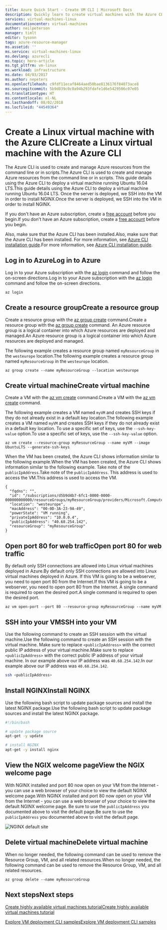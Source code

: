 ```yaml
---
title: Azure Quick Start - Create VM CLI | Microsoft Docs
description: Quickly learn to create virtual machines with the Azure CLI.
services: virtual-machines-linux
documentationcenter: virtual-machines
author: neilpeterson
manager: timlt
editor: tysonn
tags: azure-resource-manager
ms.assetid: ''
ms.service: virtual-machines-linux
ms.devlang: azurecli
ms.topic: hero-article
ms.tgt_pltfrm: vm-linux
ms.workload: infrastructure
ms.date: 04/03/2017
ms.author: nepeters
ms.openlocfilehash: c9fdf11ecaf8464aed50bae8136176f84073ace8
ms.sourcegitcommit: 5b9d839c0c0a94b293fdafe1d6e5429506c07e05
ms.translationtype: HT
ms.contentlocale: nl-NL
ms.lasthandoff: 08/02/2018
ms.locfileid: "44549364"
---
```

# <a name="create-a-linux-virtual-machine-with-the-azure-cli"></a><span data-ttu-id="c5153-103">Create a Linux virtual machine with the Azure CLI</span><span class="sxs-lookup"><span data-stu-id="c5153-103">Create a Linux virtual machine with the Azure CLI</span></span>

<span data-ttu-id="c5153-104">The Azure CLI is used to create and manage Azure resources from the command line or in scripts.</span><span class="sxs-lookup"><span data-stu-id="c5153-104">The Azure CLI is used to create and manage Azure resources from the command line or in scripts.</span></span> <span data-ttu-id="c5153-105">This guide details using the Azure CLI to deploy a virtual machine running Ubuntu 16.04 LTS.</span><span class="sxs-lookup"><span data-stu-id="c5153-105">This guide details using the Azure CLI to deploy a virtual machine running Ubuntu 16.04 LTS.</span></span> <span data-ttu-id="c5153-106">Once the server is deployed, we SSH into the VM in order to install NGINX.</span><span class="sxs-lookup"><span data-stu-id="c5153-106">Once the server is deployed, we SSH into the VM in order to install NGINX.</span></span> 

<span data-ttu-id="c5153-107">If you don't have an Azure subscription, create a [free account](https://azure.microsoft.com/en-us/free/?WT.mc_id=A261C142F) before you begin.</span><span class="sxs-lookup"><span data-stu-id="c5153-107">If you don't have an Azure subscription, create a [free account](https://azure.microsoft.com/en-us/free/?WT.mc_id=A261C142F) before you begin.</span></span>

<span data-ttu-id="c5153-108">Also, make sure that the Azure CLI has been installed.</span><span class="sxs-lookup"><span data-stu-id="c5153-108">Also, make sure that the Azure CLI has been installed.</span></span> <span data-ttu-id="c5153-109">For more information, see [Azure CLI installation guide](https://docs.microsoft.com/cli/azure/install-azure-cli).</span><span class="sxs-lookup"><span data-stu-id="c5153-109">For more information, see [Azure CLI installation guide](https://docs.microsoft.com/cli/azure/install-azure-cli).</span></span> 

## <a name="log-in-to-azure"></a><span data-ttu-id="c5153-110">Log in to Azure</span><span class="sxs-lookup"><span data-stu-id="c5153-110">Log in to Azure</span></span> 

<span data-ttu-id="c5153-111">Log in to your Azure subscription with the [az login](/cli/azure/#login) command and follow the on-screen directions.</span><span class="sxs-lookup"><span data-stu-id="c5153-111">Log in to your Azure subscription with the [az login](/cli/azure/#login) command and follow the on-screen directions.</span></span>

```azurecli
az login
```

## <a name="create-a-resource-group"></a><span data-ttu-id="c5153-112">Create a resource group</span><span class="sxs-lookup"><span data-stu-id="c5153-112">Create a resource group</span></span>

<span data-ttu-id="c5153-113">Create a resource group with the [az group create](/cli/azure/group#create) command.</span><span class="sxs-lookup"><span data-stu-id="c5153-113">Create a resource group with the [az group create](/cli/azure/group#create) command.</span></span> <span data-ttu-id="c5153-114">An Azure resource group is a logical container into which Azure resources are deployed and managed.</span><span class="sxs-lookup"><span data-stu-id="c5153-114">An Azure resource group is a logical container into which Azure resources are deployed and managed.</span></span> 

<span data-ttu-id="c5153-115">The following example creates a resource group named `myResourceGroup` in the `westeurope` location.</span><span class="sxs-lookup"><span data-stu-id="c5153-115">The following example creates a resource group named `myResourceGroup` in the `westeurope` location.</span></span>

```azurecli
az group create --name myResourceGroup --location westeurope
```

## <a name="create-virtual-machine"></a><span data-ttu-id="c5153-116">Create virtual machine</span><span class="sxs-lookup"><span data-stu-id="c5153-116">Create virtual machine</span></span>

<span data-ttu-id="c5153-117">Create a VM with the [az vm create](/cli/azure/vm#create) command.</span><span class="sxs-lookup"><span data-stu-id="c5153-117">Create a VM with the [az vm create](/cli/azure/vm#create) command.</span></span> 

<span data-ttu-id="c5153-118">The following example creates a VM named `myVM` and creates SSH keys if they do not already exist in a default key location.</span><span class="sxs-lookup"><span data-stu-id="c5153-118">The following example creates a VM named `myVM` and creates SSH keys if they do not already exist in a default key location.</span></span> <span data-ttu-id="c5153-119">To use a specific set of keys, use the `--ssh-key-value` option.</span><span class="sxs-lookup"><span data-stu-id="c5153-119">To use a specific set of keys, use the `--ssh-key-value` option.</span></span>  

```azurecli
az vm create --resource-group myResourceGroup --name myVM --image UbuntuLTS --generate-ssh-keys
```

<span data-ttu-id="c5153-120">When the VM has been created, the Azure CLI shows information similar to the following example.</span><span class="sxs-lookup"><span data-stu-id="c5153-120">When the VM has been created, the Azure CLI shows information similar to the following example.</span></span> <span data-ttu-id="c5153-121">Take note of the `publicIpAddress`.</span><span class="sxs-lookup"><span data-stu-id="c5153-121">Take note of the `publicIpAddress`.</span></span> <span data-ttu-id="c5153-122">This address is used to access the VM.</span><span class="sxs-lookup"><span data-stu-id="c5153-122">This address is used to access the VM.</span></span>

```azurecli
{
  "fqdns": "",
  "id": "/subscriptions/d5b9d4b7-6fc1-0000-0000-000000000000/resourceGroups/myResourceGroup/providers/Microsoft.Compute/virtualMachines/myVM",
  "location": "westeurope",
  "macAddress": "00-0D-3A-23-9A-49",
  "powerState": "VM running",
  "privateIpAddress": "10.0.0.4",
  "publicIpAddress": "40.68.254.142",
  "resourceGroup": "myResourceGroup"
}
```

## <a name="open-port-80-for-web-traffic"></a><span data-ttu-id="c5153-123">Open port 80 for web traffic</span><span class="sxs-lookup"><span data-stu-id="c5153-123">Open port 80 for web traffic</span></span> 

<span data-ttu-id="c5153-124">By default only SSH connections are allowed into Linux virtual machines deployed in Azure.</span><span class="sxs-lookup"><span data-stu-id="c5153-124">By default only SSH connections are allowed into Linux virtual machines deployed in Azure.</span></span> <span data-ttu-id="c5153-125">If this VM is going to be a webserver, you need to open port 80 from the Internet.</span><span class="sxs-lookup"><span data-stu-id="c5153-125">If this VM is going to be a webserver, you need to open port 80 from the Internet.</span></span>  <span data-ttu-id="c5153-126">A single command is required to open the desired port.</span><span class="sxs-lookup"><span data-stu-id="c5153-126">A single command is required to open the desired port.</span></span>  
 
 ```azurecli 
az vm open-port --port 80 --resource-group myResourceGroup --name myVM
```

## <a name="ssh-into-your-vm"></a><span data-ttu-id="c5153-127">SSH into your VM</span><span class="sxs-lookup"><span data-stu-id="c5153-127">SSH into your VM</span></span>

<span data-ttu-id="c5153-128">Use the following command to create an SSH session with the virtual machine.</span><span class="sxs-lookup"><span data-stu-id="c5153-128">Use the following command to create an SSH session with the virtual machine.</span></span> <span data-ttu-id="c5153-129">Make sure to replace `<publicIpAddress>` with the correct public IP address of your virtual machine.</span><span class="sxs-lookup"><span data-stu-id="c5153-129">Make sure to replace `<publicIpAddress>` with the correct public IP address of your virtual machine.</span></span>  <span data-ttu-id="c5153-130">In our example above our IP address was `40.68.254.142`.</span><span class="sxs-lookup"><span data-stu-id="c5153-130">In our example above our IP address was `40.68.254.142`.</span></span>

```bash 
ssh <publicIpAddress>
```

## <a name="install-nginx"></a><span data-ttu-id="c5153-131">Install NGINX</span><span class="sxs-lookup"><span data-stu-id="c5153-131">Install NGINX</span></span>

<span data-ttu-id="c5153-132">Use the following bash script to update package sources and install the latest NGINX package.</span><span class="sxs-lookup"><span data-stu-id="c5153-132">Use the following bash script to update package sources and install the latest NGINX package.</span></span> 

```bash 
#!/bin/bash

# update package source
apt-get -y update

# install NGINX
apt-get -y install nginx
```

## <a name="view-the-ngix-welcome-page"></a><span data-ttu-id="c5153-133">View the NGIX welcome page</span><span class="sxs-lookup"><span data-stu-id="c5153-133">View the NGIX welcome page</span></span>

<span data-ttu-id="c5153-134">With NGINX installed and port 80 now open on your VM from the Internet - you can use a web browser of your choice to view the default NGINX welcome page.</span><span class="sxs-lookup"><span data-stu-id="c5153-134">With NGINX installed and port 80 now open on your VM from the Internet - you can use a web browser of your choice to view the default NGINX welcome page.</span></span> <span data-ttu-id="c5153-135">Be sure to use the `publicIpAddress` you documented above to visit the default page.</span><span class="sxs-lookup"><span data-stu-id="c5153-135">Be sure to use the `publicIpAddress` you documented above to visit the default page.</span></span> 

![NGINX default site](https://docstestmedia1.blob.core.windows.net/azure-media/articles/virtual-machines/linux/media/quick-create-cli/nginx.png) 


## <a name="delete-virtual-machine"></a><span data-ttu-id="c5153-137">Delete virtual machine</span><span class="sxs-lookup"><span data-stu-id="c5153-137">Delete virtual machine</span></span>

<span data-ttu-id="c5153-138">When no longer needed, the following command can be used to remove the Resource Group, VM, and all related resources.</span><span class="sxs-lookup"><span data-stu-id="c5153-138">When no longer needed, the following command can be used to remove the Resource Group, VM, and all related resources.</span></span>

```azurecli
az group delete --name myResourceGroup
```

## <a name="next-steps"></a><span data-ttu-id="c5153-139">Next steps</span><span class="sxs-lookup"><span data-stu-id="c5153-139">Next steps</span></span>

[<span data-ttu-id="c5153-140">Create highly available virtual machines tutorial</span><span class="sxs-lookup"><span data-stu-id="c5153-140">Create highly available virtual machines tutorial</span></span>](create-cli-complete.md)

[<span data-ttu-id="c5153-141">Explore VM deployment CLI samples</span><span class="sxs-lookup"><span data-stu-id="c5153-141">Explore VM deployment CLI samples</span></span>](cli-samples.md)

